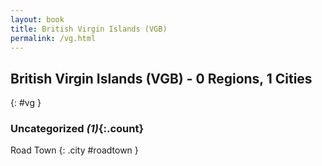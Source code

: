 ```yaml
---
layout: book
title: British Virgin Islands (VGB)
permalink: /vg.html
---
```


## British Virgin Islands (VGB) - 0 Regions, 1 Cities
{: #vg }





### Uncategorized _(1)_{:.count}


Road Town  {: .city #roadtown } <br>


 
